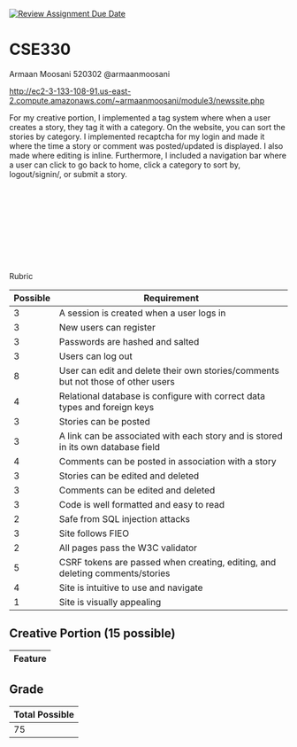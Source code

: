 [![Review Assignment Due Date](https://classroom.github.com/assets/deadline-readme-button-22041afd0340ce965d47ae6ef1cefeee28c7c493a6346c4f15d667ab976d596c.svg)](https://classroom.github.com/a/0Ry1MN6H)
# CSE330
Armaan Moosani 520302 @armaanmoosani

http://ec2-3-133-108-91.us-east-2.compute.amazonaws.com/~armaanmoosani/module3/newssite.php

For my creative portion, I implemented a tag system where when a user creates a story, they tag it with a category. On the website, you can sort the stories by category. I implemented recaptcha for my login and made it where the time a story or comment was posted/updated is displayed. I also made where editing is inline. Furthermore, I included a navigation bar where a user can click to go back to home, click a category to sort by, logout/signin/, or submit a story.

<br><br><br><br><br><br><br><br><br>
Rubric


| Possible | Requirement                                                                      |
| -------- | -------------------------------------------------------------------------------- | 
| 3        | A session is created when a user logs in                                         | 
| 3        | New users can register                                                           | 
| 3        | Passwords are hashed and salted                                                  | 
| 3        | Users can log out                                                                | 
| 8        | User can edit and delete their own stories/comments but not those of other users | 
| 4        | Relational database is configure with correct data types and foreign keys        | 
| 3        | Stories can be posted                                                            | 
| 3        | A link can be associated with each story and is stored in its own database field | 
| 4        | Comments can be posted in association with a story                               | 
| 3        | Stories can be edited and deleted                                                |
| 3        | Comments can be edited and deleted                                               | 
| 3        | Code is well formatted and easy to read                                          |
| 2        | Safe from SQL injection attacks                                                  | 
| 3        | Site follows FIEO                                                                | 
| 2        | All pages pass the W3C validator                                                 | 
| 5        | CSRF tokens are passed when creating, editing, and deleting comments/stories     |
| 4        | Site is intuitive to use and navigate                                            | 
| 1        | Site is visually appealing                                                       |  

## Creative Portion (15 possible)

| Feature | 
| ------- |

## Grade

| Total Possible |
| -------------- |
| 75             |
